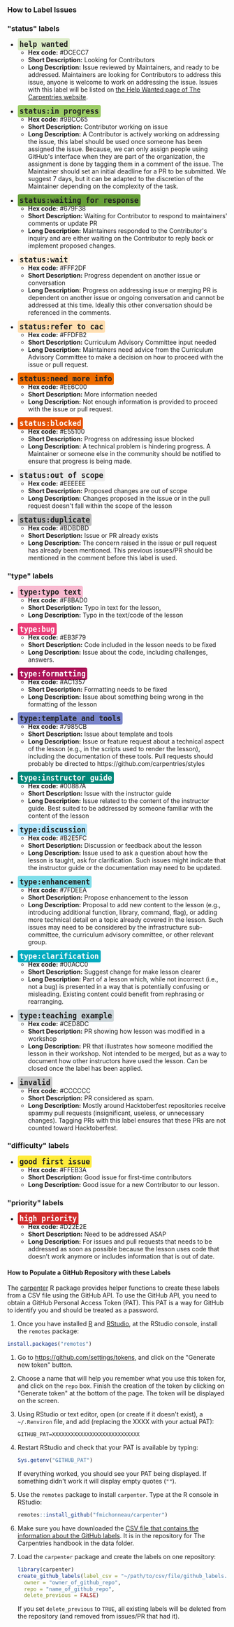 ### How to Label Issues

<!-- DO NOT EDIT THIS SECTION BY HAND: this section should be generated    -->
<!-- the chisel  R package https://github.com/fmichonneau/chisel           -->
<!-- and running:                                                          -->
<!--   carpenter::document_github_labels("data/github_labels.csv")         -->
<!-- the canonical definition of the GitHub labels is stored in the CSV    -->
<!-- where `data/github_labels.csv` is the the canonical definition of     -->
<!-- the GitHub labels is stored in the CSV  file hosted at:               -->
<!-- https://github.com/carpentries/docs.carpentries.org/blob/master/data/github_labels.csv -->

<h3>"status" labels</h3>
<ul>
<li><span style="font-family: monospace; font-weight: bold; font-size: 1.2em; color: #222222; background-color: #DCECC7; border-radius: 4px; padding: 4px;">help wanted</span>
  <ul>
    <li><b>Hex code:</b> #DCECC7</li>
    <li><b>Short Description:</b> Looking for Contributors </li>
    <li><b>Long Description:</b> Issue reviewed by Maintainers, and ready to be addressed. Maintainers are looking for Contributors to address this issue, anyone is welcome to work on addressing the issue.  Issues with this label will be listed on <a href="https://carpentries.org/help-wanted-issues/#for-maintainers">the Help Wanted page of The Carpentries website</a>. </li>
 </ul>
</li>
</ul>
<ul>
<li><span style="font-family: monospace; font-weight: bold; font-size: 1.2em; color: #222222; background-color: #9BCC65; border-radius: 4px; padding: 4px;">status:in progress</span>
  <ul>
    <li><b>Hex code:</b> #9BCC65</li>
    <li><b>Short Description:</b> Contributor working on issue </li>
    <li><b>Long Description:</b> A Contributor is actively working on addressing the issue, this label should be used once someone has been assigned the issue. Because, we can only assign people using GitHub's interface when they are part of the organization, the assignment is done by tagging them in a comment of the issue. The Maintainer should set an initial deadline for a PR to be submitted. We suggest 7 days, but it can be adapted to the discretion of the Maintainer depending on the complexity of the task. </li>
 </ul>
</li>
</ul>
<ul>
<li><span style="font-family: monospace; font-weight: bold; font-size: 1.2em; color: #222222; background-color: #679F38; border-radius: 4px; padding: 4px;">status:waiting for response</span>
  <ul>
    <li><b>Hex code:</b> #679F38</li>
    <li><b>Short Description:</b> Waiting for Contributor to respond to maintainers' comments or update PR </li>
    <li><b>Long Description:</b> Maintainers responded to the Contributor's inquiry and are either waiting on the Contributor to reply back or implement proposed changes. </li>
 </ul>
</li>
</ul>
<ul>
<li><span style="font-family: monospace; font-weight: bold; font-size: 1.2em; color: #222222; background-color: #FFF2DF; border-radius: 4px; padding: 4px;">status:wait</span>
  <ul>
    <li><b>Hex code:</b> #FFF2DF</li>
    <li><b>Short Description:</b> Progress dependent on another issue or conversation </li>
    <li><b>Long Description:</b> Progress on addressing issue or merging PR is dependent on another issue or ongoing conversation and cannot be addressed at this time. Ideally this other conversation should be referenced in the comments. </li>
 </ul>
</li>
</ul>
<ul>
<li><span style="font-family: monospace; font-weight: bold; font-size: 1.2em; color: #222222; background-color: #FFDFB2; border-radius: 4px; padding: 4px;">status:refer to cac</span>
  <ul>
    <li><b>Hex code:</b> #FFDFB2</li>
    <li><b>Short Description:</b> Curriculum Advisory Committee input needed </li>
    <li><b>Long Description:</b> Maintainers need advice from the Curriculum Advisory Committee to make a decision on how to proceed with the issue or pull request. </li>
 </ul>
</li>
</ul>
<ul>
<li><span style="font-family: monospace; font-weight: bold; font-size: 1.2em; color: #222222; background-color: #EE6C00; border-radius: 4px; padding: 4px;">status:need more info</span>
  <ul>
    <li><b>Hex code:</b> #EE6C00</li>
    <li><b>Short Description:</b> More information needed </li>
    <li><b>Long Description:</b> Not enough information is provided to proceed with the issue or pull request. </li>
 </ul>
</li>
</ul>
<ul>
<li><span style="font-family: monospace; font-weight: bold; font-size: 1.2em; color: #ffffff; background-color: #E55100; border-radius: 4px; padding: 4px;">status:blocked</span>
  <ul>
    <li><b>Hex code:</b> #E55100</li>
    <li><b>Short Description:</b> Progress on addressing issue blocked </li>
    <li><b>Long Description:</b> A technical problem is hindering progress. A Maintainer or someone else in the community should be notified to ensure that progress is being made. </li>
 </ul>
</li>
</ul>
<ul>
<li><span style="font-family: monospace; font-weight: bold; font-size: 1.2em; color: #222222; background-color: #EEEEEE; border-radius: 4px; padding: 4px;">status:out of scope</span>
  <ul>
    <li><b>Hex code:</b> #EEEEEE</li>
    <li><b>Short Description:</b> Proposed changes are out of scope </li>
    <li><b>Long Description:</b> Changes proposed in the issue or in the pull request doesn't fall within the scope of the lesson </li>
 </ul>
</li>
</ul>
<ul>
<li><span style="font-family: monospace; font-weight: bold; font-size: 1.2em; color: #222222; background-color: #BDBDBD; border-radius: 4px; padding: 4px;">status:duplicate</span>
  <ul>
    <li><b>Hex code:</b> #BDBDBD</li>
    <li><b>Short Description:</b> Issue or PR already exists </li>
    <li><b>Long Description:</b> The concern raised in the issue or pull request has already been mentioned. This previous issues/PR should be mentioned in the comment before this label is used. </li>
 </ul>
</li>
</ul><h3>"type" labels</h3>
<ul>
<li><span style="font-family: monospace; font-weight: bold; font-size: 1.2em; color: #222222; background-color: #F8BAD0; border-radius: 4px; padding: 4px;">type:typo text</span>
  <ul>
    <li><b>Hex code:</b> #F8BAD0</li>
    <li><b>Short Description:</b> Typo in text for the lesson, </li>
    <li><b>Long Description:</b> Typo in the text/code of the lesson </li>
 </ul>
</li>
</ul>
<ul>
<li><span style="font-family: monospace; font-weight: bold; font-size: 1.2em; color: #ffffff; background-color: #EB3F79; border-radius: 4px; padding: 4px;">type:bug</span>
  <ul>
    <li><b>Hex code:</b> #EB3F79</li>
    <li><b>Short Description:</b> Code included in the lesson needs to be fixed </li>
    <li><b>Long Description:</b> Issue about the code, including challenges, answers. </li>
 </ul>
</li>
</ul>
<ul>
<li><span style="font-family: monospace; font-weight: bold; font-size: 1.2em; color: #ffffff; background-color: #AC1357; border-radius: 4px; padding: 4px;">type:formatting</span>
  <ul>
    <li><b>Hex code:</b> #AC1357</li>
    <li><b>Short Description:</b> Formatting needs to be fixed </li>
    <li><b>Long Description:</b> Issue about something being wrong in the formatting of the lesson </li>
 </ul>
</li>
</ul>
<ul>
<li><span style="font-family: monospace; font-weight: bold; font-size: 1.2em; color: #222222; background-color: #7985CB; border-radius: 4px; padding: 4px;">type:template and tools</span>
  <ul>
    <li><b>Hex code:</b> #7985CB</li>
    <li><b>Short Description:</b> Issue about template and tools </li>
    <li><b>Long Description:</b> Issue or feature request about a technical aspect of the lesson (e.g., in the scripts used to render the lesson), including the documentation of these tools. Pull requests should probably be directed to https://github.com/carpentries/styles </li>
 </ul>
</li>
</ul>
<ul>
<li><span style="font-family: monospace; font-weight: bold; font-size: 1.2em; color: #ffffff; background-color: #00887A; border-radius: 4px; padding: 4px;">type:instructor guide</span>
  <ul>
    <li><b>Hex code:</b> #00887A</li>
    <li><b>Short Description:</b> Issue with the instructor guide </li>
    <li><b>Long Description:</b> Issue related to the content of the instructor guide. Best suited to be addressed by someone familiar with the content of the lesson </li>
 </ul>
</li>
</ul>
<ul>
<li><span style="font-family: monospace; font-weight: bold; font-size: 1.2em; color: #222222; background-color: #B2E5FC; border-radius: 4px; padding: 4px;">type:discussion</span>
  <ul>
    <li><b>Hex code:</b> #B2E5FC</li>
    <li><b>Short Description:</b> Discussion or feedback about the lesson </li>
    <li><b>Long Description:</b> Issue used to ask a question about how the lesson is taught, ask for clarification. Such issues might indicate that the instructor guide or the documentation may need to be updated. </li>
 </ul>
</li>
</ul>
<ul>
<li><span style="font-family: monospace; font-weight: bold; font-size: 1.2em; color: #222222; background-color: #7FDEEA; border-radius: 4px; padding: 4px;">type:enhancement</span>
  <ul>
    <li><b>Hex code:</b> #7FDEEA</li>
    <li><b>Short Description:</b> Propose enhancement to the lesson </li>
    <li><b>Long Description:</b> Proposal to add new content to the lesson (e.g., introducing additional function, library, command, flag), or adding more technical detail on a topic already covered in the lesson. Such issues may need to be considered by the infrastructure sub-committee, the curriculum advisory committee, or other relevant group. </li>
 </ul>
</li>
</ul>
<ul>
<li><span style="font-family: monospace; font-weight: bold; font-size: 1.2em; color: #ffffff; background-color: #00ACC0; border-radius: 4px; padding: 4px;">type:clarification</span>
  <ul>
    <li><b>Hex code:</b> #00ACC0</li>
    <li><b>Short Description:</b> Suggest change for make lesson clearer </li>
    <li><b>Long Description:</b> Part of a lesson which, while not incorrect (i.e., not a bug) is presented in a way that is potentially confusing or misleading. Existing content could benefit from rephrasing or rearranging. </li>
 </ul>
</li>
</ul>
<ul>
<li><span style="font-family: monospace; font-weight: bold; font-size: 1.2em; color: #222222; background-color: #CED8DC; border-radius: 4px; padding: 4px;">type:teaching example</span>
  <ul>
    <li><b>Hex code:</b> #CED8DC</li>
    <li><b>Short Description:</b> PR showing how lesson was modified in a workshop </li>
    <li><b>Long Description:</b> PR that illustrates how someone modified the lesson in their workshop. Not intended to be merged, but as a way to document how other instructors have used the lesson. Can be closed once the label has been applied. </li>
 </ul>
</li>
</ul>
<ul>
<li><span style="font-family: monospace; font-weight: bold; font-size: 1.2em; color: #222222; background-color: #CCCCCC; border-radius: 4px; padding: 4px;">invalid</span>
  <ul>
    <li><b>Hex code:</b> #CCCCCC</li>
    <li><b>Short Description:</b> PR considered as spam. </li>
    <li><b>Long Description:</b> Mostly around Hacktoberfest repositories receive spammy pull requests (insignificant, useless, or unnecessary changes). Tagging PRs with this label ensures that these PRs are not counted toward Hacktoberfest. </li>
 </ul>
</li>
</ul><h3>"difficulty" labels</h3>
<ul>
<li><span style="font-family: monospace; font-weight: bold; font-size: 1.2em; color: #222222; background-color: #FFEB3A; border-radius: 4px; padding: 4px;">good first issue</span>
  <ul>
    <li><b>Hex code:</b> #FFEB3A</li>
    <li><b>Short Description:</b> Good issue for first-time contributors </li>
    <li><b>Long Description:</b> Good issue for a new Contributor to our lesson. </li>
 </ul>
</li>
</ul><h3>"priority" labels</h3>
<ul>
<li><span style="font-family: monospace; font-weight: bold; font-size: 1.2em; color: #ffffff; background-color: #D22E2E; border-radius: 4px; padding: 4px;">high priority</span>
  <ul>
    <li><b>Hex code:</b> #D22E2E</li>
    <li><b>Short Description:</b> Need to be addressed ASAP </li>
    <li><b>Long Description:</b> For issues and pull requests that needs to be addressed as soon as possible because the lesson uses code that doesn’t work anymore or includes information that is out of date. </li>
 </ul>
</li>
</ul>

#### How to Populate a GitHub Repository with these Labels

The [carpenter](https://github.com/fmichonneau/carpenter) R package provides helper functions to create these labels from a CSV file using the GitHub API.
To use the GitHub API, you need to obtain a GitHub Personal Access Token (PAT). This PAT is a way for GitHub to identify you and should be treated as a password.

1. Once you have installed [R](https://cran.r-project.org/) and [RStudio](https://www.rstudio.com/products/rstudio/download/#download), at the RStudio console, install the `remotes` package:

```r
install.packages("remotes")
```

1. Go to <https://github.com/settings/tokens>, and click on the "Generate new
   token" button.

1. Choose a name that will help you remember what you use this token for, and
   click on the `repo` box. Finish the creation of the token by clicking on
   "Generate token" at the bottom of the page. The token will be displayed on
   the screen.

1. Using RStudio or text editor, open (or create if it doesn't exist), a
   `~/.Renviron` file, and add (replacing the XXXX with your actual PAT):

   ```
   GITHUB_PAT=XXXXXXXXXXXXXXXXXXXXXXXXXXXX
   ```

1. Restart RStudio and check that your PAT is available by typing:

    ```r
    Sys.getenv("GITHUB_PAT")
    ```

   If everything worked, you should see your PAT being displayed. If something
   didn't work it will display empty quotes (`""`).

1. Use the `remotes` package to install `carpenter`. Type at the R console in
   RStudio:

    ```r
    remotes::install_github("fmichonneau/carpenter")
    ```
1. Make sure you have downloaded the [CSV file that contains the information
   about the GitHub labels](https://raw.githubusercontent.com/carpentries/handbook/master/data/github_labels.csv). It is in the repository for The Carpentries handbook
   in the data folder.

1. Load the `carpenter` package and create the labels on one repository:

   ```r
   library(carpenter)
   create_github_labels(label_csv = "~/path/to/csv/file/github_labels.csv",
     owner = "owner_of_github_repo",
     repo = "name_of_github_repo",
     delete_previous = FALSE)
   ```

   If you set `delete_previous` to `TRUE`, all existing labels will be deleted
   from the repository (and removed from issues/PR that had it).
